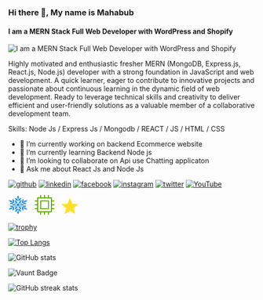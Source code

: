 ### Hi there 👋, My name is Mahabub
#### I am a MERN Stack Full Web Developer with WordPress and Shopify
![I am a MERN Stack Full Web Developer with WordPress and Shopify](https://media.licdn.com/dms/image/v2/D5616AQFy0rEY5_COLQ/profile-displaybackgroundimage-shrink_350_1400/profile-displaybackgroundimage-shrink_350_1400/0/1709044296369?e=1742428800&v=beta&t=8O6HFfykXavA6FUfKzF0WKX3ZSwtVx-qVenZU_7SpMU)

Highly motivated and enthusiastic fresher MERN
(MongoDB, Express.js, React.js, Node.js) developer
with a strong foundation in JavaScript and web
development. A quick learner, eager to contribute to
innovative projects and passionate about continuous
learning in the dynamic field of web development.
Ready to leverage technical skills and creativity to
deliver efficient and user-friendly solutions as a
valuable member of a collaborative development
team.

Skills: Node Js / Express Js / Mongodb / REACT / JS / HTML / CSS

- 🔭 I’m currently working on backend Ecommerce website 
- 🌱 I’m currently learning Backend Node js  
- 👯 I’m looking to collaborate on Api use Chatting applicaton 
- 💬 Ask me about React Js and Node Js  


[<img src='https://cdn.jsdelivr.net/npm/simple-icons@3.0.1/icons/github.svg' alt='github' height='40'>](https://github.com/mahabubDevs)  [<img src='https://cdn.jsdelivr.net/npm/simple-icons@3.0.1/icons/linkedin.svg' alt='linkedin' height='40'>](https://www.linkedin.com/in/https://www.linkedin.com/in/md-mahabub-rahman-b44748254//)  [<img src='https://cdn.jsdelivr.net/npm/simple-icons@3.0.1/icons/facebook.svg' alt='facebook' height='40'>](https://www.facebook.com/https://www.facebook.com/profile.php?id=61556231027146)  [<img src='https://cdn.jsdelivr.net/npm/simple-icons@3.0.1/icons/instagram.svg' alt='instagram' height='40'>](https://www.instagram.com/https://www.instagram.com/mahabubrahman719//)  [<img src='https://cdn.jsdelivr.net/npm/simple-icons@3.0.1/icons/twitter.svg' alt='twitter' height='40'>](https://twitter.com/https://twitter.com/MdMahabubR25961)  [<img src='https://cdn.jsdelivr.net/npm/simple-icons@3.0.1/icons/youtube.svg' alt='YouTube' height='40'>](https://www.youtube.com/channel/https://youtube.com/@programmingmystrey?si=xsU5VBFid8v_YtuP)  

<a href='https://archiveprogram.github.com/'><img src='https://raw.githubusercontent.com/acervenky/animated-github-badges/master/assets/acbadge.gif' width='40' height='40'></a> <a href='https://docs.github.com/en/developers'><img src='https://raw.githubusercontent.com/acervenky/animated-github-badges/master/assets/devbadge.gif' width='40' height='40'></a> <a href='https://stars.github.com/'><img src='https://raw.githubusercontent.com/acervenky/animated-github-badges/master/assets/starbadge.gif' width='35' height='35'></a> 

[![trophy](https://github-profile-trophy.vercel.app/?username=mahabubDevs)](https://github.com/ryo-ma/github-profile-trophy)

[![Top Langs](https://github-readme-stats.vercel.app/api/top-langs/?username=mahabubDevs)](https://github.com/anuraghazra/github-readme-stats)

![GitHub stats](https://github-readme-stats.vercel.app/api?username=mahabubDevs&show_icons=true)  

![Vaunt Badge](https://api.vaunt.dev/v1/github/entities/mahabubDevs/contributions?format=svg&private=false)  

![GitHub streak stats](https://streak-stats.demolab.com/?user=mahabubDevs)  


